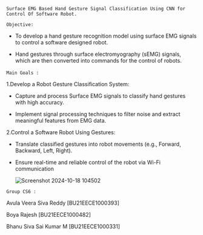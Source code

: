 ``Surface EMG Based Hand Gesture Signal Classification Using CNN for Control Of Software Robot​.``

``Objective:`` 

* To develop a hand gesture recognition model using surface EMG signals to control a software designed robot.​

* Hand gestures through surface electromyography (sEMG) signals, which are then converted into commands for the control of robots. 

``Main Goals :``​

1.Develop a Robot Gesture Classification System:​

* Capture and process Surface EMG signals to classify hand gestures with high accuracy.​

* Implement signal processing techniques to filter noise and extract meaningful features from EMG data.​

2.Control a Software Robot Using Gestures:​

* Translate classified gestures into robot movements (e.g., Forward, Backward, Left, Right).​

* Ensure real-time and reliable control of the robot via Wi-Fi communication

   ![Screenshot 2024-10-18 104502](https://github.com/user-attachments/assets/89bd53ae-ef76-4136-9b16-0d5e59d28ecb)

``Group CS6 :``

Avula Veera Siva Reddy ​[BU21EECE1000393]

Boya Rajesh ​[BU21EECE1000482]

Bhanu Siva Sai Kumar M [BU21EECE1000331]
